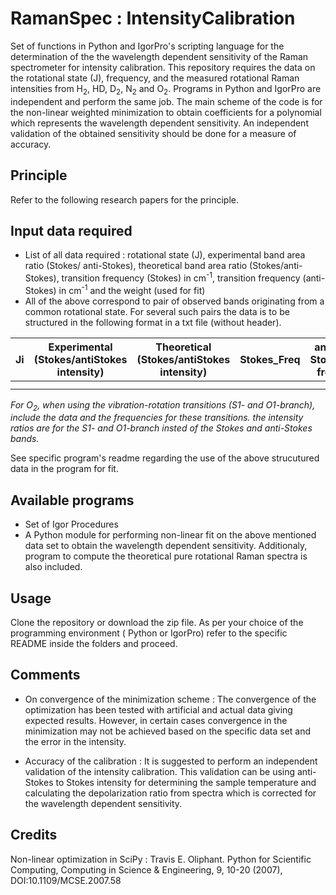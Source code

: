# RamanSpec : IntensityCalibration

Set of functions in Python and IgorPro's scripting language for the determination of the the wavelength dependent sensitivity of the Raman spectrometer for intensity calibration. This repository requires the data on the rotational state (J), frequency, and the measured rotational Raman intensities from H<sub>2</sub>, HD, D<sub>2</sub>, N<sub>2</sub> and O<sub>2</sub>. Programs in Python and IgorPro are independent and perform the same job. The main scheme of the code is for the non-linear weighted minimization to obtain coefficients for a polynomial which represents the wavelength dependent sensitivity. An independent validation of the obtained sensitivity should be done for a measure of accuracy. 

## Principle
Refer to the following research papers for the principle. 

## Input data required
 - List of all data required : rotational state (J), experimental band area ratio (Stokes/ anti-Stokes), theoretical band area ratio (Stokes/anti-Stokes), transition frequency (Stokes) in cm<sup>-1</sup>, transition frequency (anti-Stokes) in cm<sup>-1</sup> and the weight (used for fit)
 - All of the above correspond to pair of observed bands originating from a common rotational state. For several such pairs the data is to be structured in the following format in a txt file (without header).

| Ji | Experimental (Stokes/antiStokes intensity) | Theoretical (Stokes/antiStokes intensity) | Stokes_Freq | anti-Stokes freq | weight |
|----|----------------------------------|-------|-----------------|-------------|-----------------|
|    |                                  |       |                 |             |                 |
|    |                                  |       |                 |             |                 |

*For  O<sub>2</sub>, when using the vibration-rotation transitions (S1- and O1-branch), include the data and the frequencies for these transitions. the  intensity ratios are for the S1- and O1-branch insted of the Stokes and  anti-Stokes bands.*

See specific program's readme regarding the use of the above strucutured data in the program for fit. 

## Available programs
 - Set of Igor Procedures
 - A Python module 
for performing non-linear fit on the above mentioned data set to obtain the wavelength dependent sensitivity. Additionaly, program to compute the theoretical pure rotational Raman spectra is also included.

 
## Usage

Clone the repository or download the zip file. As per your choice of the programming environment ( Python or IgorPro) refer to the specific README inside the folders and proceed. 
 
## Comments
 
 - On convergence of the minimization scheme : The convergence of the optimization has been tested with artificial and actual data giving expected results. However, in certain cases convergence in the minimization may not be achieved based on the specific data set and the error in the intensity.
 
 - Accuracy of the calibration : It is suggested to perform an independent validation of the intensity calibration. This validation can be using anti-Stokes to Stokes intensity for determining the sample temperature and calculating the depolarization ratio from spectra which is corrected for the wavelength dependent sensitivity.
 

## Credits
Non-linear optimization in SciPy : 
    Travis E. Oliphant. Python for Scientific Computing, Computing in Science & Engineering, 9, 10-20 (2007), DOI:10.1109/MCSE.2007.58 

